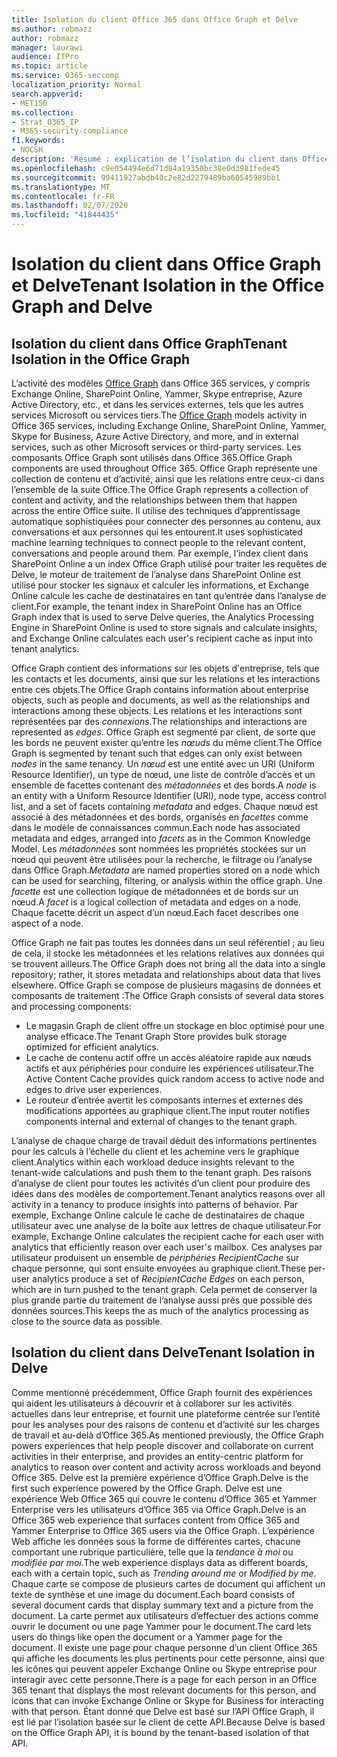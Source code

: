 ```yaml
---
title: Isolation du client Office 365 dans Office Graph et Delve
ms.author: robmazz
author: robmazz
manager: laurawi
audience: ITPro
ms.topic: article
ms.service: O365-seccomp
localization_priority: Normal
search.appverid:
- MET150
ms.collection:
- Strat_O365_IP
- M365-security-compliance
f1.keywords:
- NOCSH
description: 'Résumé : explication de l’isolation du client dans Office Graph et dans Delve.'
ms.openlocfilehash: c9e054494e6d71d84a19350bc38e0d3981fede45
ms.sourcegitcommit: 99411927abdb40c2e82d2279489ba60545989bb1
ms.translationtype: MT
ms.contentlocale: fr-FR
ms.lasthandoff: 02/07/2020
ms.locfileid: "41844435"
---
```

# <a name="tenant-isolation-in-the-office-graph-and-delve"></a><span data-ttu-id="93e83-103">Isolation du client dans Office Graph et Delve</span><span class="sxs-lookup"><span data-stu-id="93e83-103">Tenant Isolation in the Office Graph and Delve</span></span>

## <a name="tenant-isolation-in-the-office-graph"></a><span data-ttu-id="93e83-104">Isolation du client dans Office Graph</span><span class="sxs-lookup"><span data-stu-id="93e83-104">Tenant Isolation in the Office Graph</span></span>

<span data-ttu-id="93e83-105">L’activité des modèles [Office Graph](https://developer.microsoft.com) dans Office 365 services, y compris Exchange Online, SharePoint Online, Yammer, Skype entreprise, Azure Active Directory, etc., et dans les services externes, tels que les autres services Microsoft ou services tiers.</span><span class="sxs-lookup"><span data-stu-id="93e83-105">The [Office Graph](https://developer.microsoft.com) models activity in Office 365 services, including Exchange Online, SharePoint Online, Yammer, Skype for Business, Azure Active Directory, and more, and in external services, such as other Microsoft services or third-party services.</span></span> <span data-ttu-id="93e83-106">Les composants Office Graph sont utilisés dans Office 365.</span><span class="sxs-lookup"><span data-stu-id="93e83-106">Office Graph components are used throughout Office 365.</span></span> <span data-ttu-id="93e83-107">Office Graph représente une collection de contenu et d’activité, ainsi que les relations entre ceux-ci dans l’ensemble de la suite Office.</span><span class="sxs-lookup"><span data-stu-id="93e83-107">The Office Graph represents a collection of content and activity, and the relationships between them that happen across the entire Office suite.</span></span> <span data-ttu-id="93e83-108">Il utilise des techniques d’apprentissage automatique sophistiquées pour connecter des personnes au contenu, aux conversations et aux personnes qui les entourent.</span><span class="sxs-lookup"><span data-stu-id="93e83-108">It uses sophisticated machine learning techniques to connect people to the relevant content, conversations and people around them.</span></span> <span data-ttu-id="93e83-109">Par exemple, l’index client dans SharePoint Online a un index Office Graph utilisé pour traiter les requêtes de Delve, le moteur de traitement de l’analyse dans SharePoint Online est utilisé pour stocker les signaux et calculer les informations, et Exchange Online calcule les cache de destinataires en tant qu’entrée dans l’analyse de client.</span><span class="sxs-lookup"><span data-stu-id="93e83-109">For example, the tenant index in SharePoint Online has an Office Graph index that is used to serve Delve queries, the Analytics Processing Engine in SharePoint Online is used to store signals and calculate insights, and Exchange Online calculates each user's recipient cache as input into tenant analytics.</span></span>

<span data-ttu-id="93e83-110">Office Graph contient des informations sur les objets d'entreprise, tels que les contacts et les documents, ainsi que sur les relations et les interactions entre ces objets.</span><span class="sxs-lookup"><span data-stu-id="93e83-110">The Office Graph contains information about enterprise objects, such as people and documents, as well as the relationships and interactions among these objects.</span></span> <span data-ttu-id="93e83-111">Les relations et les interactions sont représentées par des *connexions*.</span><span class="sxs-lookup"><span data-stu-id="93e83-111">The relationships and interactions are represented as *edges*.</span></span> <span data-ttu-id="93e83-112">Office Graph est segmenté par client, de sorte que les bords ne peuvent exister qu’entre les *nœuds* du même client.</span><span class="sxs-lookup"><span data-stu-id="93e83-112">The Office Graph is segmented by tenant such that edges can only exist between *nodes* in the same tenancy.</span></span> <span data-ttu-id="93e83-113">Un *nœud* est une entité avec un URI (Uniform Resource Identifier), un type de nœud, une liste de contrôle d’accès et un ensemble de facettes contenant des *métadonnées* et des bords.</span><span class="sxs-lookup"><span data-stu-id="93e83-113">A *node* is an entity with a Uniform Resource Identifier (URI), node type, access control list, and a set of facets containing *metadata* and edges.</span></span> <span data-ttu-id="93e83-114">Chaque nœud est associé à des métadonnées et des bords, organisés en *facettes* comme dans le modèle de connaissances commun.</span><span class="sxs-lookup"><span data-stu-id="93e83-114">Each node has associated metadata and edges, arranged into *facets* as in the Common Knowledge Model.</span></span> <span data-ttu-id="93e83-115">Les *métadonnées* sont nommées les propriétés stockées sur un nœud qui peuvent être utilisées pour la recherche, le filtrage ou l’analyse dans Office Graph.</span><span class="sxs-lookup"><span data-stu-id="93e83-115">*Metadata* are named properties stored on a node which can be used for searching, filtering, or analysis within the office graph.</span></span> <span data-ttu-id="93e83-116">Une *facette* est une collection logique de métadonnées et de bords sur un nœud.</span><span class="sxs-lookup"><span data-stu-id="93e83-116">A *facet* is a logical collection of metadata and edges on a node.</span></span> <span data-ttu-id="93e83-117">Chaque facette décrit un aspect d’un nœud.</span><span class="sxs-lookup"><span data-stu-id="93e83-117">Each facet describes one aspect of a node.</span></span> 

<span data-ttu-id="93e83-118">Office Graph ne fait pas toutes les données dans un seul référentiel ; au lieu de cela, il stocke les métadonnées et les relations relatives aux données qui se trouvent ailleurs.</span><span class="sxs-lookup"><span data-stu-id="93e83-118">The Office Graph does not bring all the data into a single repository; rather, it stores metadata and relationships about data that lives elsewhere.</span></span> <span data-ttu-id="93e83-119">Office Graph se compose de plusieurs magasins de données et composants de traitement :</span><span class="sxs-lookup"><span data-stu-id="93e83-119">The Office Graph consists of several data stores and processing components:</span></span>

- <span data-ttu-id="93e83-120">Le magasin Graph de client offre un stockage en bloc optimisé pour une analyse efficace.</span><span class="sxs-lookup"><span data-stu-id="93e83-120">The Tenant Graph Store provides bulk storage optimized for efficient analytics.</span></span>
- <span data-ttu-id="93e83-121">Le cache de contenu actif offre un accès aléatoire rapide aux nœuds actifs et aux périphéries pour conduire les expériences utilisateur.</span><span class="sxs-lookup"><span data-stu-id="93e83-121">The Active Content Cache provides quick random access to active node and edges to drive user experiences.</span></span>
- <span data-ttu-id="93e83-122">Le routeur d’entrée avertit les composants internes et externes des modifications apportées au graphique client.</span><span class="sxs-lookup"><span data-stu-id="93e83-122">The input router notifies components internal and external of changes to the tenant graph.</span></span>

<span data-ttu-id="93e83-123">L’analyse de chaque charge de travail déduit des informations pertinentes pour les calculs à l’échelle du client et les achemine vers le graphique client.</span><span class="sxs-lookup"><span data-stu-id="93e83-123">Analytics within each workload deduce insights relevant to the tenant-wide calculations and push them to the tenant graph.</span></span> <span data-ttu-id="93e83-124">Des raisons d’analyse de client pour toutes les activités d’un client pour produire des idées dans des modèles de comportement.</span><span class="sxs-lookup"><span data-stu-id="93e83-124">Tenant analytics reasons over all activity in a tenancy to produce insights into patterns of behavior.</span></span> <span data-ttu-id="93e83-125">Par exemple, Exchange Online calcule le cache de destinataires de chaque utilisateur avec une analyse de la boîte aux lettres de chaque utilisateur.</span><span class="sxs-lookup"><span data-stu-id="93e83-125">For example, Exchange Online calculates the recipient cache for each user with analytics that efficiently reason over each user's mailbox.</span></span> <span data-ttu-id="93e83-126">Ces analyses par utilisateur produisent un ensemble de *périphéries RecipientCache* sur chaque personne, qui sont ensuite envoyées au graphique client.</span><span class="sxs-lookup"><span data-stu-id="93e83-126">These per-user analytics produce a set of *RecipientCache Edges* on each person, which are in turn pushed to the tenant graph.</span></span> <span data-ttu-id="93e83-127">Cela permet de conserver la plus grande partie du traitement de l’analyse aussi près que possible des données sources.</span><span class="sxs-lookup"><span data-stu-id="93e83-127">This keeps the as much of the analytics processing as close to the source data as possible.</span></span>

## <a name="tenant-isolation-in-delve"></a><span data-ttu-id="93e83-128">Isolation du client dans Delve</span><span class="sxs-lookup"><span data-stu-id="93e83-128">Tenant Isolation in Delve</span></span>

<span data-ttu-id="93e83-129">Comme mentionné précédemment, Office Graph fournit des expériences qui aident les utilisateurs à découvrir et à collaborer sur les activités actuelles dans leur entreprise, et fournit une plateforme centrée sur l’entité pour les analyses pour des raisons de contenu et d’activité sur les charges de travail et au-delà d’Office 365.</span><span class="sxs-lookup"><span data-stu-id="93e83-129">As mentioned previously, the Office Graph powers experiences that help people discover and collaborate on current activities in their enterprise, and provides an entity-centric platform for analytics to reason over content and activity across workloads and beyond Office 365.</span></span> <span data-ttu-id="93e83-130">Delve est la première expérience d’Office Graph.</span><span class="sxs-lookup"><span data-stu-id="93e83-130">Delve is the first such experience powered by the Office Graph.</span></span>
<span data-ttu-id="93e83-131">Delve est une expérience Web Office 365 qui couvre le contenu d’Office 365 et Yammer Enterprise vers les utilisateurs d’Office 365 via Office Graph.</span><span class="sxs-lookup"><span data-stu-id="93e83-131">Delve is an Office 365 web experience that surfaces content from Office 365 and Yammer Enterprise to Office 365 users via the Office Graph.</span></span> <span data-ttu-id="93e83-132">L’expérience Web affiche les données sous la forme de différentes cartes, chacune comportant une rubrique particulière, telle que la *tendance à moi* ou *modifiée par moi*.</span><span class="sxs-lookup"><span data-stu-id="93e83-132">The web experience displays data as different boards, each with a certain topic, such as *Trending around me* or *Modified by me*.</span></span> <span data-ttu-id="93e83-133">Chaque carte se compose de plusieurs cartes de document qui affichent un texte de synthèse et une image du document.</span><span class="sxs-lookup"><span data-stu-id="93e83-133">Each board consists of several document cards that display summary text and a picture from the document.</span></span> <span data-ttu-id="93e83-134">La carte permet aux utilisateurs d’effectuer des actions comme ouvrir le document ou une page Yammer pour le document.</span><span class="sxs-lookup"><span data-stu-id="93e83-134">The card lets users do things like open the document or a Yammer page for the document.</span></span> <span data-ttu-id="93e83-135">Il existe une page pour chaque personne d’un client Office 365 qui affiche les documents les plus pertinents pour cette personne, ainsi que les icônes qui peuvent appeler Exchange Online ou Skype entreprise pour interagir avec cette personne.</span><span class="sxs-lookup"><span data-stu-id="93e83-135">There is a page for each person in an Office 365 tenant that displays the most relevant documents for this person, and icons that can invoke Exchange Online or Skype for Business for interacting with that person.</span></span> <span data-ttu-id="93e83-136">Étant donné que Delve est basé sur l’API Office Graph, il est lié par l’isolation basée sur le client de cette API.</span><span class="sxs-lookup"><span data-stu-id="93e83-136">Because Delve is based on the Office Graph API, it is bound by the tenant-based isolation of that API.</span></span>
